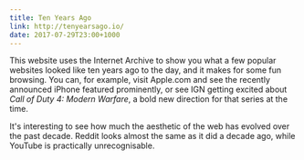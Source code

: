 ```yaml
---
title: Ten Years Ago
link: http://tenyearsago.io/
date: 2017-07-29T23:00+1000
---
```


This website uses the Internet Archive to show you what a few popular websites looked like ten years ago to the day, and it makes for some fun browsing. You can, for example, visit Apple.com and see the recently announced iPhone featured prominently, or see IGN getting excited about _Call of Duty 4: Modern Warfare_, a bold new direction for that series at the time. 

It's interesting to see how much the aesthetic of the web has evolved over the past decade. Reddit looks almost the same as it did a decade ago, while YouTube is practically unrecognisable.